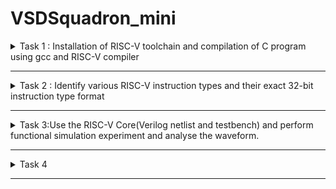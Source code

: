 # VSDSquadron_mini

<details> 
    <summary> Task 1 : Installation of RISC-V toolchain and compilation of C program using gcc and RISC-V compiler</summary>

The first step to be performed is the installation of RISC-V toolchain.

After the installation is complete, we write a C code to perfrom the sum of numbers from 1 to n. For this we open any editor (*here we have used leafpad* ),we open leafpad by the following command-

``leafpad sum1ton.c``

![Alt text](<opening leafpad.png>)

We write the required C code and put the value of n = 5

![Alt text](<opening leafpad and writing c code.png>)

Next we compile this C code and execute it using the gcc compiler using the respective commands -

``gcc sum1ton.c``

``./a.out``

![Alt text](<c code output.png>)

The next step is to compile the same code using RISC-V compiler.We use two modes for compilation process - 

### 1) Compiltion using O1 mode 
We do the compilation using the command : 

``riscv64-unknown-elf-gcc -O1 -mabi=lp64 -march=rv64i -o sum1ton.o sum1ton.c``

The object file **sum1ton.o** is created 

![Alt text](<O1 mode riscv compiling .png>)

After the compilation and creation of object file, we go to a new terminal and use **cat sum1ton.c** to display the code on the terminal and use the following command to see the assembly level instructions : 

``riscv64-unknown-elf-objdump -d sum1ton.o | less``

**Note** : We use **| less** to see less number of instructions and our main concern is with the **main()** part of the code so we use **/main** to go that part and press **n** to enter it as shown: 

![Alt text](<number of instructions for O1 mode.png>)

Then we count the number of instructions for the execution of the **main()** part.For that we simply subtract the starting instruction address in **main() block** i.e. **10184** from the next starting instruction of the **next block** i.e **101B0** and divide the result by 4 as **there is a difference of 4 between any two instruction addresses.** We find the number of instructions to be 11.

![Alt text](<O1 mode address difference.png>)
![Alt text](<O1 mode calculation of number of instructions.png>)

### 2) Compiltion using Ofast mode
We now perform the RISC-V compilation of the C code using ofast mode using the following command : 

``riscv64-unknown-elf-gcc -Ofast -mabi=lp64 -march=rv64i -o sum1ton.o sum1ton.c``

![Alt text](<Ofast mode riscv compiling.png>)

And again give the command :
``riscv64-unknown-elf-objdump -d sum1ton.o | less`` to see the assembly level instructions.We count the number of instructions in the same manner and find it to be 11 as well.

![Alt text](<Ofast mode calculation of number of instructions.png>)

There is no difference in the number of instructions while using O1 mode and Ofast mode is because the value of n is small ( *in our case n =5* )

Thus we perform TASK 1 successfully.

</details>

________________________________________________________________

<details>
    <summary>Task 2 : Identify various RISC-V instruction types and their exact 32-bit instruction type format</summary>

The second task is to identify various RISC-V instruction types and their exact 32-bit instruction type format for all the given instructions.

### What is RISC-V ?

- RISC-V (Reduced Instruction Set Computer - V) is an open-source ISA (Instruction Set Architecture) based on the principles of RISC.
- It was designed to be simple ,efficient and scalable across a wide variety of applications

### Overview of RISC-V Architecture
- **Simplicity and Extensibility**: RISC-V is designed to have a small core instruction set, which can be expanded with optional extensions.
- **Modular Design**: The base ISA can be extended with various standard extensions, making it highly customizable for different applications.
- **Open Source**: Unlike many other ISAs, RISC-V is open and free, allowing anyone to implement it without licensing fees.

### RISC-V Instruction Sets
RISC-V has several standard base instruction sets:
- RV32I: 32-bit integer base ISA.
- RV64I: 64-bit integer base ISA.
- RV128I: 128-bit integer base ISA (still in development).

### Instruction Formats
RISC-V instructions are encoded in a base 32-bit format using several types of encodings:

``R, I, S, B, U, and J.``

### 1. R-Type (Register)

- These instructions are used for operations that involve three registers - two source registers and one destination register
- Used for arithmetic/logical operations
  
![Alt text](<R-type .png>)


- opcode (7): partially specifies operation
– e.g. R-types have opcode = 0b0110011,
SB (branch) types have opcode = 0b1100011
- funct7+funct3 (10): combined with opcode,
these two fields describe what operation to
perform
- rs1 (5): 1st operand (“source register 1”)
- rs2 (5): 2nd operand (second source register)
- rd (5): “destination register” — receives the result of computation

### 2. I-type (Immediate)

- Instructions with immediates, loads
- These instructions are used for arithmetic operations with a small constant and for load instructions.

![Alt text](<Task 2/I-type.png>)

**NOTE - Only imm field is different from R-format: rs2 and funct7 replaced by 12-bit signed immediate, imm[11:0]**

- opcode (7): uniquely specifies the
instruction
- rs1 (5): specifies a register operand
- rd (5): specifies destination register that receives result of computation
- immediate (12): 12 bit number
  1. All computations done in words, so 12-bit
immediate must be extended to 32 bits
  2. always sign-extended to 32-bits before use in an
arithmetic operation

### 3. S-type (Store)

These instructions are used for store instructions

![Alt text](<Task 2/S-type.png>)

- **Store** needs to read two registers, rs1 for base memory
address, and rs2 for data to be stored, as well as need
immediate offset!
- Cannot have both rs2 and immediate in same place as other
instructions
**Note: stores don’t write a value to the register file, no rd**
- RISC-V design decision is move low 5 bits of immediate to
where rd field was in other instructions – keep rs1/rs2
fields in same place

### 4. B-type (Branch)

- These instructions are used for conditional branch instructions
- They compare two registers and branch to an address if the condition is met.
  
![Alt text](<Task 2/B-type.png>) 

*Here is a simplified flowchart of how a B-type instruction like **BEQ (Branch if Equal)** might work:*

- Start: The process begins when the B-type instruction is fetched from memory.
- Decode Instruction: The instruction is decoded to identify it as a B-type instruction, and the relevant fields (source registers rs1 and rs2, funct3 for the specific operation, and the 12-bit immediate for the branch address) are extracted.
- Read Registers: The values in the source registers rs1 and rs2 are read from the register file.
- Compare Registers: The values from rs1 and rs2 are compared. If the condition specified by funct3 is met (for BEQ, this is equality), proceed to the next step. If not, go to step 6.
- Calculate Branch Address: If the condition is met, the program counter (PC) is updated with the branch address, which is calculated by adding the PC and the sign-extended 12-bit immediate, shifted left by 1 bit. Then, go to step 7.
- Increment PC: If the condition is not met, the PC is simply incremented to the next instruction.
- End: The process ends, and the next instruction cycle begins at the updated PC.

### 5. U-type (Upper immediate)

- Used for large immediate values, setting the upper 20 bits of a register.
- They are typically used for loading large constants into registers. The U-type format is used by the LUI (Load Upper Immediate) and AUIPC (Add Upper Immediate to PC) instructions.

![Alt text](<Task 2/U-type.png>)

- opcode (7 bits): This field determines the operation to be performed. For LUI, the opcode is 0110111, and for AUIPC, it’s 0010111.
- rd (5 bits): This is the destination register where the result of the operation will be stored.
- imm[31:12] (20 bits): This is the immediate value that is used in the operation. It’s a 20-bit value that gets loaded into the upper 20 bits of the destination register.

### How the two U-type instructions work?

1. LUI (Load Upper Immediate): The LUI instruction loads a 20-bit immediate into the upper 20 bits of the destination register. The lower 12 bits are filled with zeros. For example, LUI x5, 1000 would load the value 1000 shifted left by 12 bits into register x5.
2. AUIPC (Add Upper Immediate to PC): The AUIPC instruction adds a 20-bit immediate, shifted left by 12 bits, to the program counter (PC), and stores the result in the destination register. This is useful for constructing large offsets for jumps and branches. For example, AUIPC x5, 1000 would add the value 1000 shifted left by 12 bits to the PC, and store the result in register x5.

### 6. J-type (Jump)

- These instructions are used for unconditional jump instructions
- The J-type format is used by the JAL (Jump and Link) instruction.

![Alt text](<Task 2/J-type.png>)

- opcode (7 bits): This field determines the operation to be performed. For JAL, the opcode is 1101111.
- rd (5 bits): This is the destination register where the result of the operation will be stored.
- imm[20|10:1|11|19:12] (20 bits): This is the immediate value that is used in the operation. It’s a 20-bit value that represents the offset to add to the program counter (PC).

### Now for the given set of instructions given in the task : 
ADD r6, r2, r1   
SUB r7, r1, r2    
AND r8, r1, r3   
OR r9, r2, r5   
XOR r10, r1, r4   
SLT r11, r2, r4   
ADDI r12, r4, 5   
SW r3, r1, 2   
SRL r16, r14, r2   
BNE r0, r1, 20   
BEQ r0, r0, 15   
LW r13, r1, 2   
SLL r15, r1, r2

``ADD r6, r2, r1``
- This is an **R-type** instruction that adds the contents of registers r2 and r1 and stores the result in register r6. 
- The 32-bit instruction code format is: 
  opcode(ADD)=0110011   
  funct3=000   
  rs1=00010  
  rs2=00001   
  rd=00110   
  funct7=0000000  
  32-bit instruction : **0000000 00001 00010 000 00110 0110011**

``SUB r7, r1, r2``
- This is an **R-type** instruction that subtracts the contents of register r2 from r1 and stores the result in register r7. 
- The 32-bit instruction code format is: 
  opcode(SUB)=0110011  
  funct3=000  
  rs1=00001  
  rs2=00010  
  rd=00111    
  funct7=0100000  
  32-bit instruction : **0100000 00010 00001 000 00111 0110011**

``AND r8, r1, r3``

- This is an **R-type** instruction that performs a bitwise AND operation on the contents of registers r1 and r3 and stores the result in register r8. 
- The 32-bit instruction code format is: 
  opcode(AND)=0110011   
  funct3=111       
  rs1=00001        
  rs2=00011    
  rd=01000   
  funct7=0000000  
  32-bit instruction : **0000000 00011 00001 111 01000 0110011**

``OR r9, r2, r5``

- This is an **R-type** instruction that performs a bitwise OR operation on the contents of registers r2 and r5 and stores the result in register r9. 
- The 32-bit instruction code format is: 
  opcode(OR)=0110011  
  funct3=110     
  rs1=00010   
  rs2=00101   
  rd=01001  
  funct7=0000000  
  32-bit instruction : **0000000 00101 00010 110 01001 0110011**

``XOR r10, r1, r4``

- This is an **R-type** instruction that performs a bitwise XOR operation on the contents of registers r1 and r4 and stores the result in register r10. 
- The 32-bit instruction code format is: 
  opcode(XOR)=0110011 
  funct3=100
  rs1=00001
  rs2=00100, 
  rd=01010, 
  funct7=0000000
  32-bit instruction : **0000000 00100 00001 100 01010 0110011**

``SLT r11, r2, r4`` 

- This is an **R-type** instruction that sets register r11 to 1 if the contents of register r2 is less than the contents of register r4, otherwise it sets r11 to 0. 
- The 32-bit instruction code format is:   
  opcode(SLT)=0110011   
  funct3=010   
  rs1=00010   
  rs2=00100   
  rd=01011   
  funct7=0000000
  32-bit instruction : **0000000 00100 00010 010 01011 0110011**

``ADDI r12, r4, 5``

- This is an **I-type** instruction that adds the immediate value 5 to the contents of register r4 and stores the result in register r12. 
- The 32-bit instruction code format is:   
  opcode(ADDI)=0010011   
  funct3=000   
  rs1=00100  
  rd=01100   
  imm=000000000101  
  32-bit instruction : **000000000101 00100 000 01100 0010011**

``SW r3, r1, 2``  

- This is an **S-type** instruction that stores the word in register r3 to the memory address computed by adding the immediate value 2 to the contents of register r1. 
- The 32-bit instruction code format is: 
  opcode(SW)=0100011  
  funct3=010   
  rs1=00001  
  rs2=00011   
  imm=0000000|00010  
  32-bit instruction : **0000000 00011 00001 010 00010 0100011**

``SRL r16, r14, r2`` 

- This is an **R-type** instruction that performs a logical right shift on the contents of register r14 by the amount specified in register r2 and stores the result in register r16. 
- The 32-bit instruction code format is: 
  opcode(SRL)=0110011   
  funct3=101   
  rs1=01110  
  rs2=00010   
  rd=10000  
  funct7=0000000  
  32-bit instruction : **0000000 00010 01110 101 10000 0110011**

``BNE r0, r1, 20`` 

- This is a **B-type** instruction that branches to the instruction 20 steps ahead if the contents of registers r0 and r1 are not equal. 
- The 32-bit instruction code format is: 
  opcode(BNE)=1100011   
  funct3=001   
  rs1=00000   
  rs2=00001   
  imm=0|00001|0100|0  
  32-bit instruction : **0000000 00001 00000 001 0001 00110011**

``BEQ r0, r0, 15``

- This is a **B-type** instruction that branches to the instruction 15 steps ahead if the contents of registers r0 and r0 are equal. 
- The 32-bit instruction code format is: 
  opcode(BEQ)=1100011   
  funct3=000   
  rs1=00000  
  rs2=00000    
  imm=0|00000|1111|0  
  32-bit instruction : **0000000 00000 00000 000 1111 00110011**

``LW r13, r1, 2``

- This is an **I-type** instruction that loads a word from the memory address computed by adding the immediate value 2 to the contents of register r1 and stores it in register r13. 
- The 32-bit instruction code format is: 
  opcode(LW)=0000011   
  funct3=010   
  rs1=00001   
  rd=01101   
  imm=000000000010  
  32-bit instruction : **000000000010 00001 010 01101 0000011**

``SLL r15, r1, r2``

- This is an **R-type** instruction that performs a logical left shift on the contents of register r1 by the amount specified in register r2 and stores the result in register r15. 
- The 32-bit instruction code format is: 
  opcode(SLL)=0110011 
  funct3=001
  rs1=00001
  rs2=00010 
  rd=01111 
  funct7=0000000
  32-bit instruction : **0000000 00010 00001 001 01111 0110011**

</details>

________________________________________________________________

<details> 
    <summary>Task 3:Use the RISC-V Core(Verilog netlist and testbench) and perform functional simulation experiment and analyse the waveform.</summary>

The third task is to use the RISC-V Core(Verilog netlist and testbench) and perform functional simulation experiment and analyse the waveform.

We will use the verilog code and testbench from the given GitHub repository : https://github.com/vinayrayapati/rv32i.git

## Steps to follow :

1. We clone the above mentioned repository using the command : 
     
   ``git clone https://github.com/vinayrayapati/iiitb_rv32i``

2. Then we go to the ``iiitb_rv32i`` usign the command :
   
   ``cd iiitb_rv32i``

We can observe that the instructions in verilog code are hardcoded by the designer and thus we observe a difference in the 32-bit instruction pattern between the ones we got in **Task 2** and the latter.Same goes for the Hex codes as well.
![Alt text](<Task 3/Hardcoded instructions.png>)

### Difference between Standard RISC-V instructions and Hardcoded instructions :

|                 | Hardcoded Instructions | Standard RISC-V Instructions|
|:---------------:|:----------------------:|:---------------------------:|
| ADD r6,r2,r1    |      32'h02208300      |         32'h00110333        |
| SUB r7,r1,r2    |      32'h02209380      |         32'h202083B3        |
| AND r8,r1,r3    |      32'h0230a400      |         32'h0030F433        |
| OR r9,r2,r5     |      32'h02513480      |         32'h005164B3        |
| XOR r10,r1,r4   |      32'h0240c500      |         32'h0040C533        |
| SLT r11,r2,r4   |      32'h02415580      |         32'h004125B3        |
| ADDI r12,r4,5   |      32'h00520600      |         32'h00520613        |
| SW r3,r1,2      |      32'h00209181      |         32'h0030A123        |
| SRL r16,r14,r2  |      32'h00271803      |         32'h00275833        |
| BNE r0, r1, 20  |      32'h01409002      |         32'h00101A63        |
| BEQ r0, r0, 15  |      32'h00f00002      |         32'h000007E3        |
| LW r13, r1, 2   |      32'h00208681      |         32'h0020A683        |
| SLL r15, r1, r2 |      32'h00208783      |         32'h002097B3        |

3. We run and simulate the verilog code using the commands :  
   
   ``iverilog -o iiitb_rv32i iiitb_rv32i.v iiitb_rv32i_tb.v``

   ``./iiitb_rv32i``
  
  A dumpfile **iiitb_rv32i.vcd** gets created.

4. Finally we use the command ``gtkwave iiitb_rv32i.vcd`` to observe the ouput waveform using gtkwave.

### Observing the output waveform of executed instructions:

Following are the waveforms starting from top to bottom : 

- Clock
- Instruction code
- Input register A
- Input register B
- Output Waveform 

``Note:The **output waveform** and the **instruction code waveform** are delayed by one clock cycle wrt to the input registers waveform.``

1. ``add r6, r2, r1`` 

   ![Alt text](<Task 3/1.ADD.png>) 

2. ``sub r7, r1, r2``

   ![Alt text](<Task 3/2.SUB.png>)

3. ``and r8, r1, r3``
   
   ![Alt text](<Task 3/3.AND.png>)

4.  ``or r9, r2, r5``

    ![Alt text](<Task 3/4.OR.png>)

5.  ``xor r10, r1, r4``

    ![Alt text](<Task 3/5.XOR.png>)

6.  ``slt r11, r2, r4``

    ![Alt text](<Task 3/6.SLT.png>)

7.  ``addi r12, r4, 5``

    ![Alt text](<Task 3/7.ADDI.png>)

8.  ``sw r3, r1, 2``

    ![Alt text](<Task 3/8.SW.png>)

9.  ``lw r13, r1, 2``

    ![Alt text](<Task 3/9.LW.png>)

10. ``beq r0, r0, 15``

    ![Alt text](<Task 3/10.BEQ.png>)

11. ``add r14, r2, r2``

    ![Alt text](<Task 3/11.ADD.png>)

Thus Task 3 is successfully performed.

</details>

________________________________________________________________

<details> 
    <summary>Task 4</summary>

Task 4 is to implement any digital circuit design using the VSDSquadron Mini RISC-V development board & then verify its fucntionality by uisng build and upload feature.

# Implementaion of 8x4 bit Single-Port Synchronous RAM 

## Overview 

The project deals with the implementaion of a 8x4 bit Single-Port Synchronous RAM with the help of the **CH32V003 RISC-V processor** present in the **VSDSquadron Mini RISC-V development board**.There are 8 memory locations and each memory location is of 4 bits.There are also 3 control signals present in the design: 
1. Clock 
2. Write_enable
3. Read_enable

These control signals will control the 3 modes of operation of the RAM namely **Idle**, **Write** and **Read**
The stored values in the memory location can be observed and verified through a set of output LEDs.

 Thus this project showcaces the functionality and verification of a RAM which is a very important digital logic design with the help of the VSD Squadron Mini Board. 
 
## Components Required

- VSDSquadron Mini RISC-V development board
- Breadboard
- Power Supply 
- DIP Switch
- Resistors 
- Jumper wires
- LEDs

## Design Description and Circuit Connections

THe VSDSquadron Mini RISC-V development board has 15 digital I/O pins,keeping this in mind ,we design the RAM accodrdingly :

1. **Address Lines** : The number of address lines determines the addressable memory locations.For **n-bit** address lines ,we can address **2^n** memeory locations.We choose the address bits to be of 3-bits to address 8 memory locations which will use 3 Digital input pins.
  
    | **Address Line Values** | **Memory Location**  |
    |:-----------------------:|:--------------------:|
    |           000           |           0          |
    |           001           |           1          |
    |           010           |           2          |
    |           011           |           3          |
    |           100           |           4          |
    |           101           |           5          |
    |           110           |           6          |
    |           111           |           7          |
  
2. **Data lines** : The number of data lines determines the width of the data bus.We choose the input data line to be of 4-bits for giving 4-bit input data **(values ranging from 0-15)** which will be using 4 digital I/O pins.Also to observe this data ,we will require a 4-bit output data line **connected to 4 LEDs** which will also use another 4 digital I/O pins.

    | **4-bit Input Data** | **Value in Decimal** |
    |:--------------------:|:--------------------:|
    |         0000         |           0          |
    |         0001         |           1          |
    |         0010         |           2          |
    |         0011         |           3          |
    |         0100         |           4          |
    |         0101         |           5          |
    |         0110         |           6          |
    |         0111         |           7          |
    |         1000         |           8          |
    |         1001         |           9          |
    |         1010         |          10          |
    |         1011         |          11          |
    |         1100         |          12          |
    |         1101         |          13          |
    |         1110         |          14          |
    |         1111         |          15          |

3. **Control Signals** :
  - clk : Clock signal synchronises the operations 
  - write enable(WE) : Enables the writing mode to write data into the memory.
  - read enable(RE) : Enables the reading mode to read data from the        memory.

    |                  |  **Modes** |             |
    |------------------|------------|-------------|
    | **clk**          | 0(Idle)    | 1(Active)   |
    | **write_enable** | 1(Write)   | 0(No write) |
    | **read_enable**  | 0(No Read) | 1(Read)     |

4. **Memory Indicator** : This will generate an ouput signal whenever data is written and succesfuly stored in the memory.

We choose 1-bit input data line for each of these control signal and memory indicator signal which will further use 4 digital I/O pins.

So in total we will be using all the 15 Digital I/O pins for our design.

Individual ends of the DIP switches **for giving input data and control signals** are connected to the power supply and their other ends are connected to ground through individual resistors **(This ensures that the pin reads LOW when the switch is open)** and further to the digital I/O pins of the VSDSquadron Mini Board for detecting a **High** or **Low** state for inputs **1** and **0** respectively.

Similarly individual anodes of the 5 **(4 for output data and 1 for memory indication)** LEDs will be connected to the respective 4 digital I/O pins through respective resistors and their cathodes will be connencted to the ground.

 ## Table for PIN Connection

|          **Component**         | **PIN Number** |
|:------------------------------:|:--------------:|
|    DIP Switch(4-bit Data In)   |     PD0-PD3    |
| DIP Switch(3-bit Address Line) |     PD4-PD6    |
|   Output LEDs(4-bit Data Out)  |     PC0-PC3    |
|        Memory Indicator        |       PD7      |
|               VCC              |       Vin      |
|             Ground             |       GND      |   
  
## PIN out diagram





</details>

________________________________________________________________

